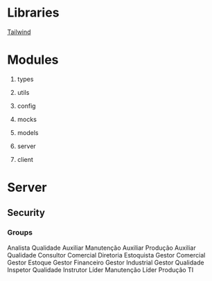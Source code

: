 # Libraries

[Tailwind](https://tailwindcss.com/docs/flex-basis)

# Modules

1. types

2. utils

3. config

4. mocks

5. models

6. server

7. client

# Server

## Security

### Groups

Analista Qualidade
Auxiliar Manutenção
Auxiliar Produção
Auxiliar Qualidade
Consultor Comercial
Diretoria
Estoquista
Gestor Comercial
Gestor Estoque
Gestor Financeiro
Gestor Industrial
Gestor Qualidade
Inspetor Qualidade
Instrutor
Líder Manutenção
Líder Produção
TI
